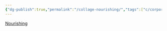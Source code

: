 ```yaml
---
{"dg-publish":true,"permalink":"/collage-nourishing/","tags":["c/corporeal-gestures","c/series","c/shape","c/statue","c/brown","c/yellow","c/red"],"created":"2024-01-02T08:32:09.928-05:00","updated":"2024-01-02T08:32:53.644-05:00"}
---
```



[Nourishing](https://www.instagram.com/p/B6pGIhthg7G/)

